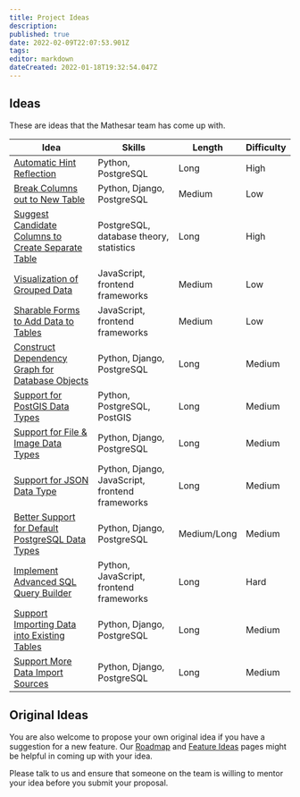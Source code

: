 ```yaml
---
title: Project Ideas
description: 
published: true
date: 2022-02-09T22:07:53.901Z
tags: 
editor: markdown
dateCreated: 2022-01-18T19:32:54.047Z
---
```


## Ideas

These are ideas that the Mathesar team has come up with.

| Idea | Skills | Length | Difficulty |
|-|-|-|-|
| [Automatic Hint Reflection](/en/community/mentoring/project-ideas/automatic-hint-reflection) | Python, PostgreSQL | Long | High |
| [Break Columns out to New Table](/en/community/mentoring/project-ideas/break-out-columns) | Python, Django, PostgreSQL | Medium | Low |
| [Suggest Candidate Columns to Create Separate Table](/en/community/mentoring/project-ideas/suggest-candidate-columns) | PostgreSQL, database theory, statistics | Long | High |
| [Visualization of Grouped Data](/en/community/mentoring/project-ideas/visualization-of-grouped-data) | JavaScript, frontend frameworks | Medium | Low |
| [Sharable Forms to Add Data to Tables](/en/community/mentoring/project-ideas/sharable-forms) | JavaScript, frontend frameworks  | Medium | Low |
| [Construct Dependency Graph for Database Objects](/en/community/mentoring/project-ideas/dependency-graph) | Python, Django, PostgreSQL | Long | Medium |
| [Support for PostGIS Data Types](/en/community/mentoring/project-ideas/postgis-data-types) | Python, PostgreSQL, PostGIS | Long | Medium |
| [Support for File & Image Data Types](/en/community/mentoring/project-ideas/file-data-types) | Python, Django, PostgreSQL | Long | Medium |
| [Support for JSON Data Type](/en/community/mentoring/project-ideas/json-data-type) |Python, Django, JavaScript, frontend frameworks | Long | Medium |
| [Better Support for Default PostgreSQL Data Types](/en/community/mentoring/project-ideas/support-default-postgres-types) | Python, Django, PostgreSQL | Medium/Long | Medium |
| [Implement Advanced SQL Query Builder](/en/community/mentoring/project-ideas/web-sql-editor)| Python, JavaScript, frontend frameworks | Long | Hard |
| [Support Importing Data into Existing Tables](/en/community/mentoring/project-ideas/import-data-into-existing-tables) | Python, Django, PostgreSQL | Long | Medium |
| [Support More Data Import Sources](/en/community/mentoring/project-ideas/more-data-import-sources) | Python, Django, PostgreSQL | Long | Medium |

## Original Ideas

You are also welcome to propose your own original idea if you have a suggestion for a new feature. Our [Roadmap](/en/product/roadmap) and [Feature Ideas](/en/product/feature-ideas) pages might be helpful in coming up with your idea.

Please talk to us and ensure that someone on the team is willing to mentor your idea before you submit your proposal.
